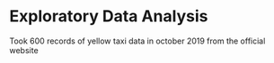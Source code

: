 # Exploratory Data Analysis
 Took 600 records of yellow taxi data in october 2019 from the official website
